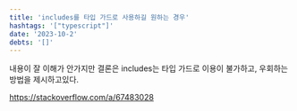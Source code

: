 ```yaml
---
title: 'includes를 타입 가드로 사용하길 원하는 경우'
hashtags: '["typescript"]'
date: '2023-10-2'
debts: '[]'
---
```


내용이 잘 이해가 안가지만 결론은 includes는 타입 가드로 이용이 불가하고, 우회하는 방법을 제시하고있다.

https://stackoverflow.com/a/67483028
